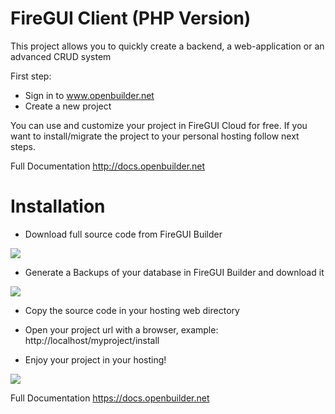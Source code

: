 # FireGUI Client (PHP Version)

This project allows you to quickly create a backend, a web-application or an advanced CRUD system

First step:

- Sign in to www.openbuilder.net
- Create a new project

You can use and customize your project in FireGUI Cloud for free. If you want to install/migrate the project to your personal hosting follow next steps.

Full Documentation http://docs.openbuilder.net

# Installation

- Download full source code from FireGUI Builder 

<img class="img-responsive" src="http://docs.openbuilder.net/uploads/media/step2_download_project_avatar.png">

- Generate a Backups of your database in FireGUI Builder and download it

<img class="img-responsive" src="http://docs.openbuilder.net/uploads/media/dump.png">

- Copy the source code in your hosting web directory

- Open your project url with a browser, example: http://localhost/myproject/install

- Enjoy your project in your hosting!

<img class="img-responsive" src="http://docs.openbuilder.net/uploads/media/login_firegui_client.png">



Full Documentation https://docs.openbuilder.net


